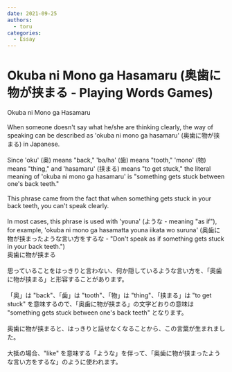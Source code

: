 ```yaml
---
date: 2021-09-25
authors:
  - toru
categories:
  - Essay
---
```


<h1 id="subject_show">Okuba ni Mono ga Hasamaru (奥歯に物が挟まる - Playing Words Games)</h1>
<div class="date" hidden>Sep 25, 2021 09:47</div>
<div id="post"><div id="body_show_ori">
Okuba ni Mono ga Hasamaru<br/><br/>When someone doesn't say what he/she are thinking clearly, the way of speaking can be described as 'okuba ni mono ga hasamaru' (奥歯に物が挟まる) in Japanese.<br/><br/>Since 'oku' (奥) means "back," 'ba/ha' (歯) means "tooth," 'mono' (物) means "thing," and 'hasamaru' (挟まる) means "to get stuck," the literal meaning of 'okuba ni mono ga hasamaru' is "something gets stuck between one's back teeth."<br/><br/>This phrase came from the fact that when something gets stuck in your back teeth, you can't speak clearly.<br/><br/>In most cases, this phrase is used with 'youna' (ような - meaning "as if"), for example, 'okuba ni mono ga hasamatta youna iikata wo suruna' (奥歯に物が挟まったような言い方をするな - "Don't speak as if something gets stuck in your back teeth.")
</div></div>

<!-- more -->

<div id="post_ja"><div id="body_show_mo">
奥歯に物が挟まる<br/><br/>思っていることをはっきりと言わない、何か隠しているような言い方を、「奥歯に物が挟まる」と形容することがあります。<br/><br/>「奥」は "back"、「歯」は "tooth"、「物」は "thing"、「挟まる」は "to get stuck" を意味するので、「奥歯に物が挟まる」の文字どおりの意味は "something gets stuck between one's back teeth" となります。<br/><br/>奥歯に物が挟まると、はっきりと話せなくなることから、この言葉が生まれました。<br/><br/>大抵の場合、"like" を意味する「ような」を伴って、「奥歯に物が挟まったような言い方をするな」のように使われます。
</div></div>
